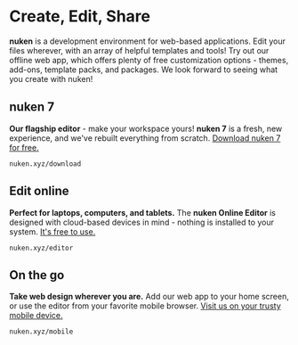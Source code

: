 # Create, Edit, Share

**nuken** is a development environment for web-based applications. Edit your files wherever, with an array of helpful templates and tools! Try out our offline web app, which offers plenty of free customization options - themes, add-ons, template packs, and packages. We look forward to seeing what you create with nuken!

## nuken 7

**Our flagship editor** - make your workspace yours! **nuken 7** is a fresh, new experience, and we've rebuilt everything from scratch. [Download nuken 7 for free.](http://nuken.xyz/download) 

``
nuken.xyz/download
``



## Edit online

**Perfect for laptops, computers, and tablets.** The **nuken Online Editor** is designed with cloud-based devices in mind - nothing is installed to your system. [It's free to use.](http://nuken.xyz/editor)

``
nuken.xyz/editor
``

## On the go

**Take web design wherever you are.** Add our web app to your home screen, or use the editor from your favorite mobile browser. [Visit us on your trusty mobile device. ](http://nuken.xyz/editor)

``
nuken.xyz/mobile
``
